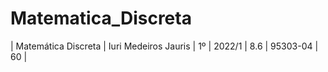 # Matematica_Discreta
| Matemática Discreta | Iuri Medeiros Jauris | 1º | 2022/1 | 8.6 | 95303-04 | 60 |
